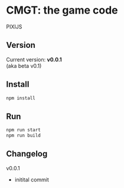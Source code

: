 # CMGT: the game code
PIXIJS  

## Version
Current version: 
**v0.0.1**  
(aka beta v0.1)

## Install

```bash
npm install
```

## Run
```bash
npm run start
npm run build
```

## Changelog

v0.0.1
- initital commit